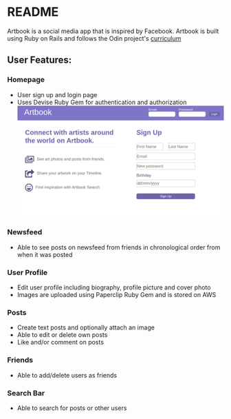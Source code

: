 # README

Artbook is a social media app that is inspired by Facebook. Artbook is built using Ruby on Rails and follows the Odin project's [curriculum](https://www.theodinproject.com/lessons/final-project)

## User Features:

### Homepage

- User sign up and login page
- Uses Devise Ruby Gem for authentication and authorization
  ![Homepage for artbook](app/assets/images/homepage.jpg)

### Newsfeed

- Able to see posts on newsfeed from friends in chronological order from when it was posted

### User Profile

- Edit user profile including biography, profile picture and cover photo
- Images are uploaded using Paperclip Ruby Gem and is stored on AWS

### Posts

- Create text posts and optionally attach an image
- Able to edit or delete own posts
- Like and/or comment on posts

### Friends

- Able to add/delete users as friends

### Search Bar

- Able to search for posts or other users
